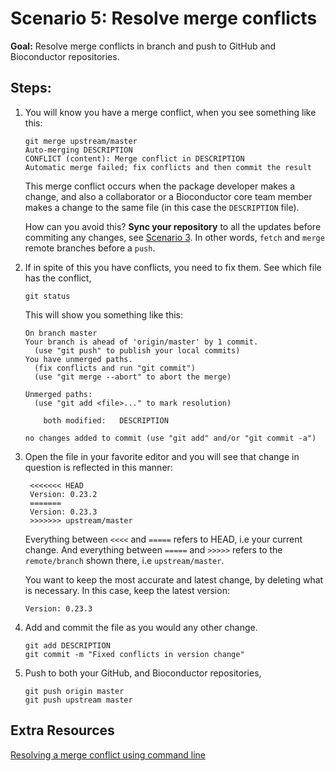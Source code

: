 # Scenario 5: Resolve merge conflicts

**Goal:** Resolve merge conflicts in branch and push to GitHub and Bioconductor repositories.


## Steps:

1. You will know you have a merge conflict, when you see something like this:

    ```
    git merge upstream/master
    Auto-merging DESCRIPTION
    CONFLICT (content): Merge conflict in DESCRIPTION
    Automatic merge failed; fix conflicts and then commit the result
    ```

    This merge conflict occurs when the package developer makes a change, and also a collaborator or a Bioconductor core team member makes a change to the same file (in this case the `DESCRIPTION` file).

    How can you avoid this? **Sync your repository** to all the updates before commiting any changes, see [Scenario 3][]. In other words, `fetch` and `merge` remote branches before a `push`.

3. If in spite of this you have conflicts, you need to fix them. See which file has the conflict,

    ```
    git status
    ```

    This will show you something like this:

    ```
	On branch master
	Your branch is ahead of 'origin/master' by 1 commit.
	  (use "git push" to publish your local commits)
	You have unmerged paths.
	  (fix conflicts and run "git commit")
	  (use "git merge --abort" to abort the merge)

	Unmerged paths:
	  (use "git add <file>..." to mark resolution)

		both modified:   DESCRIPTION

	no changes added to commit (use "git add" and/or "git commit -a")
    ```

4. Open the file in your favorite editor and you will see that change in question is reflected in this manner:

	```
	 <<<<<<< HEAD
	 Version: 0.23.2
	 =======
 	 Version: 0.23.3
	 >>>>>>> upstream/master
	```

	Everything between `<<<<` and `=====` refers to HEAD, i.e your current change. And everything between `=====` and `>>>>>` refers to the `remote/branch` shown there, i.e `upstream/master`.

	You want to keep the most accurate and latest change, by deleting what is necessary. In this case, keep the latest version:

	```
 	Version: 0.23.3
	```

5. Add and commit the file as you would any other change.

	```
	git add DESCRIPTION
	git commit -m "Fixed conflicts in version change"
	```

6. 	Push to both your GitHub, and Bioconductor repositories,

	```
	git push origin master
	git push upstream master
	```

## Extra Resources

[Resolving a merge conflict using command line][]

[Resolving a merge conflict using command line]: https://help.github.com/articles/resolving-a-merge-conflict-using-the-command-line/
[Scenario 3]: scenario-3-pull-from-gitbioc-push-github.md
